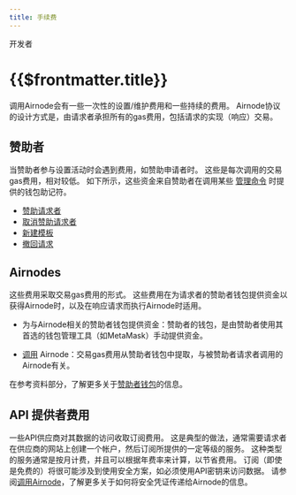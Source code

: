 ```yaml
---
title: 手续费
---
```


<TitleSpan>开发者</TitleSpan>

# {{$frontmatter.title}}

<VersionWarning/>

<TocHeader /> <TOC class="table-of-contents" :include-level="[2,3]" />

调用Airnode会有一些一次性的设置/维护费用和一些持续的费用。 Airnode协议的设计方式是，由请求者承担所有的gas费用，包括请求的实现（响应）交易。

## 赞助者

当赞助者参与设置活动时会遇到费用，如赞助申请者时。 这些是每次调用的交易gas费用，相对较低。 如下所示，这些资金来自赞助者在调用某些 [管理命令](../reference/packages/admin-cli.md) 时提供的钱包助记符。

- [赞助请求者](../reference/packages/admin-cli.md#sponsor-requester)
- [取消赞助请求者](../reference/packages/admin-cli.md#unsponsor-requester)
- [新建模板](../reference/packages/admin-cli.md#create-template)
- [撤回请求](../reference/packages/admin-cli.md#request-withdrawal)

## Airnodes

这些费用采取交易gas费用的形式。 这些费用在为请求者的赞助者钱包提供资金以获得Airnode时，以及在响应请求而执行Airnode时适用。

- 为与Airnode相关的赞助者钱包提供资金：赞助者的钱包，是由赞助者使用其首选的钱包管理工具（如MetaMask）手动提供资金。

- [调用](../grp-developers/call-an-airnode.md) Airnode：交易gas费用从赞助者钱包中提取，与被赞助者请求者调用的Airnode有关。

<airnode-SponsorWalletWarning/>

在参考资料部分，了解更多关于[赞助者钱包](../concepts/sponsor.md)的信息。

## API 提供者费用

一些API供应商对其数据的访问收取订阅费用。 这是典型的做法，通常需要请求者在供应商的网站上创建一个帐户，然后订阅所提供的一定等级的服务。 这种类型的服务通常是按月计费，并且可以根据年费率来计算，以节省费用。 订阅（即使是免费的）将很可能涉及到使用安全方案，如必须使用API密钥来访问数据。 请参阅[调用Airnode](call-an-airnode.md)，了解更多关于如何将安全凭证传递给Airnode的信息。
